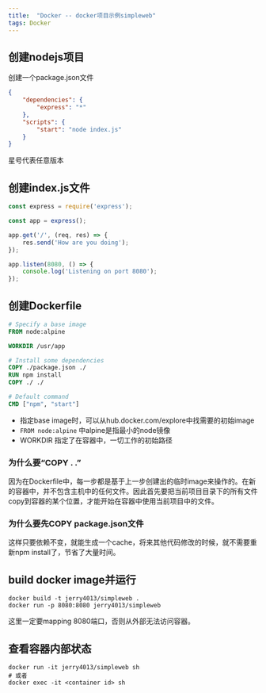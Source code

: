 ```yaml
---
title:  "Docker -- docker项目示例simpleweb"
tags: Docker
---
```


## 创建nodejs项目

创建一个package.json文件

```json
{
    "dependencies": {
        "express": "*"
    },
    "scripts": {
        "start": "node index.js"
    }
}
```

星号代表任意版本

## 创建index.js文件

```js
const express = require('express');

const app = express();

app.get('/', (req, res) => {
    res.send('How are you doing');
});

app.listen(8080, () => {
    console.log('Listening on port 8080');
});
```

## 创建Dockerfile

```Dockerfile
# Specify a base image
FROM node:alpine

WORKDIR /usr/app

# Install some dependencies
COPY ./package.json ./
RUN npm install
COPY ./ ./

# Default command
CMD ["npm", "start"]
```

* 指定base image时，可以从hub.docker.com/explore中找需要的初始image
* `FROM node:alpine` 中alpine是指最小的node镜像
* WORKDIR 指定了在容器中，一切工作的初始路径


### 为什么要“COPY . .”

因为在Dockerfile中，每一步都是基于上一步创建出的临时image来操作的。在新的容器中，并不包含主机中的任何文件。因此首先要把当前项目目录下的所有文件copy到容器的某个位置，才能开始在容器中使用当前项目中的文件。

### 为什么要先COPY package.json文件

这样只要依赖不变，就能生成一个cache，将来其他代码修改的时候，就不需要重新npm install了，节省了大量时间。

## build docker image并运行

```
docker build -t jerry4013/simpleweb .
docker run -p 8080:8080 jerry4013/simpleweb
```

这里一定要mapping 8080端口，否则从外部无法访问容器。

## 查看容器内部状态

```
docker run -it jerry4013/simpleweb sh
# 或者
docker exec -it <container id> sh
```

